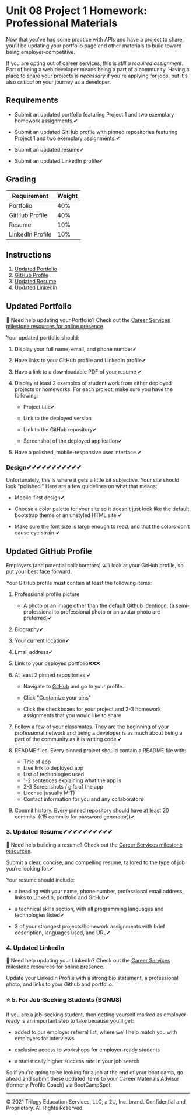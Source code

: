 # Unit 08 Project 1 Homework: Professional Materials

Now that you've had some practice with APIs and have a project to share, you'll be updating your portfolio page and other materials to build toward being employer-competitive.

If you are opting out of career services, this is _still a required assignment_. Part of being a web developer means being a part of a community. Having a place to share your projects is _necessary_ if you're applying for jobs, but it's also _critical_ on your journey as a developer.

## Requirements

* Submit an updated portfolio featuring Project 1 and two exemplary homework assignments.✔

* Submit an updated GitHub profile with pinned repositories featuring Project 1 and two exemplary assignments.✔

* Submit an updated resume✔

* Submit an updated LinkedIn profile✔

## Grading

| Requirement      | Weight |
| ---------------- | ------ |
| Portfolio        | 40%    |
| GitHub Profile   | 40%    |
| Resume           | 10%    |
| LinkedIn Profile | 10%    |

## Instructions

1. [Updated Portfolio](#updated-portfolio)
2. [GitHub Profile](#updated-github-profile)
3. [Updated Resume](#updated-resume)
4. [Updated LinkedIn](#updated-linkedin)

## Updated Portfolio

💁 Need help updating your Portfolio? Check out the [Career Services milestone resources for online presence](hhttps://sites.google.com/2u.com/careerservices-webdev/coding-milestones/milestone-polish-online-presence).

Your updated portfolio should:

1. Display your full name, email, and phone number✔

2. Have links to your GitHub profile and LinkedIn profile✔

3. Have a link to a downloadable PDF of your resume ✔

4. Display at least 2 examples of student work from either deployed projects or homeworks. For each project, make sure you have the following:

    * Project title✔

    * Link to the deployed version

    * Link to the GitHub repository✔

    * Screenshot of the deployed application✔

5. Have a polished, mobile-responsive user interface.✔

### Design✔✔✔✔✔✔✔✔✔✔✔

Unfortunately, this is where it gets a little bit subjective. Your site should look
"polished." Here are a few guidelines on what that means:

* Mobile-first design✔

* Choose a color palette for your site so it doesn't just look like
  the default bootstrap theme or an unstyled HTML site.✔

* Make sure the font size is large enough to read, and that the colors don't cause eye strain.✔

## Updated GitHub Profile

Employers (and potential collaborators) _will_ look at your GitHub profile, so put your best face forward. 

Your GitHub profile must contain at least the following items:

1. Professional profile picture

   * A photo or an image other than the default Github identicon. (a semi-professional to professional photo or an avatar photo are preferred)✔

2. Biography✔

3. Your current location✔

4. Email address✔

5. Link to your deployed portfolio❌❌❌

6. At least 2 pinned repositories:✔

   * Navigate to [GitHub](https://github.com/) and go to your profile.

   * Click "Customize your pins"

   * Click the checkboxes for your project and 2-3 homework assignments that you would like to share

7. Follow a few of your classmates. They are the beginning of your professional network and being a developer is as much about being a part of the community as it is writing code.✔

8. README files. Every pinned project should contain a README file with:

   * Title of app
   * Live link to deployed app
   * List of technologies used
   * 1-2 sentences explaining what the app is
   * 2-3 Screenshots / gifs of the app
   * License (usually MIT)
   * Contact information for you and any collaborators

9. Commit history. Every pinned repository should have at least 20 commits. ((15 commits for password generator))✔

### 3. Updated Resume✔✔✔✔✔✔✔✔✔✔

💁 Need help building a resume? Check out the [Career Services milestone resources](https://sites.google.com/2u.com/careerservices-webdev/coding-milestones/milestone-develop-your-resume).

Submit a clear, concise, and compelling resume, tailored to the type of job you’re looking for.✔

Your resume should include:

* a heading with your name, phone number, professional email address, links to LinkedIn, portfolio and GitHub✔

* a technical skills section, with all programming languages and technologies listed✔

* 3 of your strongest projects/homework assignments with brief description, languages used, and URL✔

### 4. Updated LinkedIn

💁 Need help updating your LinkedIn? Check out the [Career Services milestone resources for online presence](https://sites.google.com/2u.com/careerservices-webdev/coding-milestones/milestone-polish-online-presence).

Update your LinkedIn Profile with a strong bio statement, a professional photo, and links to your Github and portfolio.

### ⭐ 5. For Job-Seeking Students (BONUS)

If you are a job-seeking student, then getting yourself marked as employer-ready is an important step to take because you'll get:

* added to our employer referral list, where we'll help match you with employers for interviews

* exclusive access to workshops for employer-ready students

* a statistically higher success rate in your job search

So if you're going to be looking for a job at the end of your boot camp, go ahead and submit these updated items to your Career Materials Advisor (formerly Profile Coach) via BootCampSpot.

---
© 2021 Trilogy Education Services, LLC, a 2U, Inc. brand. Confidential and Proprietary. All Rights Reserved.
